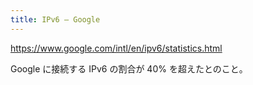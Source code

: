```yaml
---
title: IPv6 – Google
---
```


https://www.google.com/intl/en/ipv6/statistics.html

Google に接続する IPv6 の割合が 40% を超えたとのこと。

